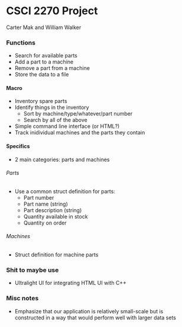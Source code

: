 # CSCI 2270 Project
Carter Mak and William Walker

### Functions
- Search for available parts
- Add a part to a machine
- Remove a part from a machine
- Store the data to a file


#### Macro
- Inventory spare parts
- Identify things in the inventory
  - Sort by machine/type/whatever/part number
  - Search by all of the above
- Simple command line interface (or HTML?)
- Track inidividual machines and the parts they contain

#### Specifics
- 2 main categories: parts and machines  

###### Parts
- Use a common struct definition for parts:
  - Part number
  - Part name (string)
  - Part description (string)
  - Quantity available in stock
  - Quantity on order

###### Machines
- Struct definition for machine parts

### Shit to maybe use
- Ultralight UI for integrating HTML UI with C++

### Misc notes
- Emphasize that our application is relatively small-scale but is constructed in a way that would perform well with larger data sets
